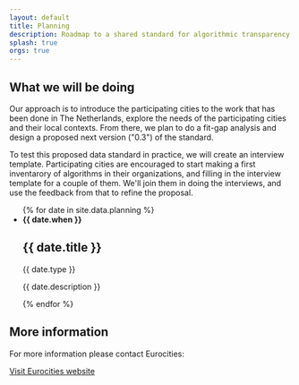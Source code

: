 ```yaml
---
layout: default
title: Planning
description: Roadmap to a shared standard for algorithmic transparency
splash: true
orgs: true
---
```

## What we will be doing

Our approach is to introduce the participating cities to the work that has been done in The Netherlands, explore the needs of the participating cities and their local contexts. From there, we plan to do a fit-gap analysis and design a proposed next version ("0.3") of the standard.

To test this proposed data standard in practice, we will create an interview template. Participating cities are encouraged to start making a first inventarory of algorithms in their organizations, and filling in the interview template for a couple of them. We'll join them in doing the interviews, and use the feedback from that to refine the proposal.

<ul>
{% for date in site.data.planning %}
<li>
    <b>{{ date.when }}</b>
    <h2>{{ date.title }}</h2>
    <span class="label">{{ date.type }}</span>
    <p>{{ date.description }}</p>
</li>
{% endfor %}
</ul>

<h2 class="my5">More information</h2>

For more information please contact Eurocities:

<a href="https://eurocities.eu/" class="btn display-inline-block mb4">Visit Eurocities website</a>
